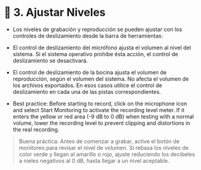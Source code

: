 # :book: 3. Ajustar Niveles

- Los niveles de grabación y reproducción se pueden ajustar con los controles de deslizamiento desde la barra de herramientas:


- El control de deslizamiento del micrófono ajusta el volumen al nivel del sistema. Si el sistema operativo prohibe ésta acción, el control de deslizamiento se desactivará.

- El control de deslizamiento de la bocina ajusta el volumen de reproducción, según el volumen del sistema. No afecta el volumen de los archivos exportados. En esos casos utilice el control de deslizamiento en cada una de las pistas correspondientes.

- Best practice: Before starting to record, click on the microphone icon and select Start Monitoring to activate the recording level meter.
If it enters the yellow or red area (-9 dB to 0 dB) when testing with a normal volume, lower the recording level to prevent clipping and distortions in the real recording.

> Buena práctica: Antes de comenzar a grabar, active el botón de monitoreo para revisar el nivel de volumen. Si rebasa los niveles de color verde y llegan al amarillo o rojo, ajuste reduciendo los decibeles a nieles negativos al 0 dB, hasta llegar a un nivel aceptable. 


